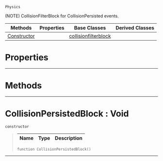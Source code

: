  `Physics`

(NOTE) CollisionFilterBlock for CollisionPersisted events.

|Methods|Properties|Base Classes|Derived Classes|
|---|---|---|---|
|[ Constructor](collisionpersistedblock.md#collisionpersistedblock)| |[collisionfilterblock](collisionfilterblock.md)| |


 #  Properties


---  
 #  Methods


---  
 #  CollisionPersistedBlock : Void

 `constructor`

> 
> |Name|Type|Description|
> |---|---|---|
> ```TS:Nada
> function CollisionPersistedBlock()
> ``` 


---  
 

 